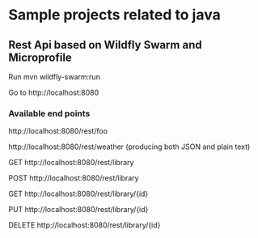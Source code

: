# Sample projects related to java

## Rest Api based on Wildfly Swarm and Microprofile
Run mvn wildfly-swarm:run

Go to http://localhost:8080

### Available end points
http://localhost:8080/rest/foo

http://localhost:8080/rest/weather
(producing both JSON and plain text)

GET http://localhost:8080/rest/library

POST http://localhost:8080/rest/library

GET http://localhost:8080/rest/library/{id}

PUT http://localhost:8080/rest/library/{id}

DELETE http://localhost:8080/rest/library/{id}



